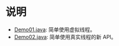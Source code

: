 说明
================================

- [Demo01.java](src%2Fmain%2Fjava%2Fhellojava%2Fv21%2Fconcurrent%2FDemo01.java): 简单使用虚拟线程。
- [Demo02.java](src%2Fmain%2Fjava%2Fhellojava%2Fv21%2Fconcurrent%2FDemo02.java): 简单使用真实线程的新 API。